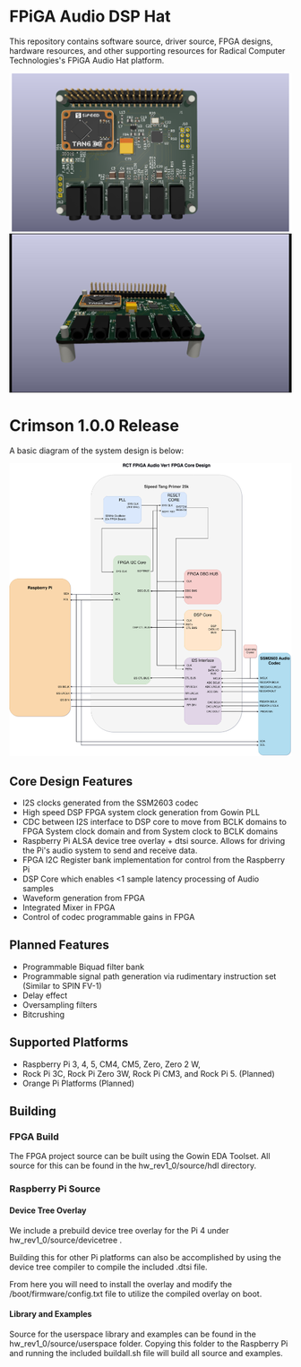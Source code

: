 # FPiGA Audio DSP Hat
This repository contains software source, driver source, FPGA designs, hardware resources, and other supporting resources for Radical Computer Technologies's FPiGA Audio Hat platform.

![Overhead](https://github.com/Radical-Computer-Technologies/FPiGA-Audio-Hat/blob/main/photos/FPiGA_Audio-overhead.png "Overhead")
![Front Facing Tilt](https://github.com/Radical-Computer-Technologies/FPiGA-Audio-Hat/blob/main/photos/FPiGA_Audio-fwdtilt.jpg "Front Facing Tile")

# Crimson 1.0.0 Release

A basic diagram of the system design is below:

![Core Design](https://github.com/Radical-Computer-Technologies/FPiGA-Audio-Hat/blob/main/photos/FPiGA-Audio-1.0-FPGA-CoreDesign.png "Core Design")

## Core Design Features
* I2S clocks generated from the SSM2603 codec
* High speed DSP FPGA system clock generation from Gowin PLL
* CDC between I2S interface to DSP core to move from BCLK domains to FPGA System clock domain and from System clock to BCLK domains
* Raspberry Pi ALSA device tree overlay + dtsi source. Allows for driving the Pi's audio system to send and receive data.
* FPGA I2C Register bank implementation for control from the Raspberry Pi
* DSP Core which enables <1 sample latency processing of Audio samples
* Waveform generation from FPGA
* Integrated Mixer in FPGA
* Control of codec programmable gains in FPGA
## Planned Features
* Programmable Biquad filter bank
* Programmable signal path generation via rudimentary instruction set (Similar to SPIN FV-1)
* Delay effect
* Oversampling filters
* Bitcrushing


## Supported Platforms
* Raspberry Pi 3, 4, 5, CM4, CM5, Zero, Zero 2 W,
* Rock Pi 3C, Rock Pi Zero 3W, Rock Pi CM3, and Rock Pi 5. (Planned)
* Orange Pi Platforms (Planned)

## Building

### FPGA Build
The FPGA project source can be built using the Gowin EDA Toolset. All source for this can be found in the hw_rev1_0/source/hdl directory.

### Raspberry Pi Source

#### Device Tree Overlay
We include a prebuild device tree overlay for the Pi 4 under hw_rev1_0/source/devicetree . 

Building this for other Pi platforms can also be accomplished by using the device tree compiler to compile the included .dtsi file. 

From here you will need to install the overlay and modify the /boot/firmware/config.txt file to utilize the compiled overlay on boot.

#### Library and Examples
Source for the userspace library and examples can be found in the hw_rev1_0/source/userspace folder. Copying this folder to the Raspberry Pi and running the included 
buildall.sh file will build all source and examples.



